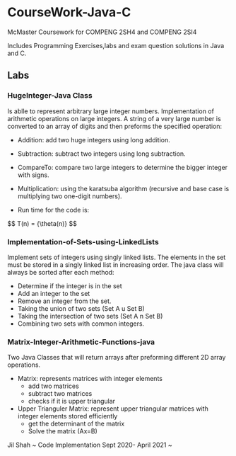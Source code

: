 # CourseWork-Java-C
McMaster Coursework for COMPENG 2SH4 and COMPENG 2SI4

Includes Programming Exercises,labs and exam question solutions in Java and C. 

## Labs 

### HugeInteger-Java Class
Is ablle to represent arbitrary large integer numbers. Implementation of arithmetic operations on large integers. A string of a very large number is converted to an array of digits and then preforms the specified operation:
* Addition: add two huge integers using long addition.
* Subtraction: subtract two integers using long subtraction.
* CompareTo: compare two large integers to determine the bigger integer with signs.
* Multiplication: using the karatsuba algorithm (recursive and base case is multiplying two one-digit numbers).

* Run time for the code is:

$$ T(n) = \{\theta(n)} $$

### Implementation-of-Sets-using-LinkedLists
Implement sets of integers using singly linked lists. The elements in the set must be stored in a singly linked list in increasing order. The java class will always be sorted after each method:
* Determine if the integer is in the set
* Add an integer to the set
* Remove an integer from the set.
* Taking the union of two sets (Set A u Set B)
* Taking the intersection of two sets (Set A n Set B)
* Combining two sets with common integers.

### Matrix-Integer-Arithmetic-Functions-java
Two Java Classes that will return arrays after preforming different 2D array operations.
* Matrix: represents matrices with integer elements
	* add two matrices
	* subtract two matrices
	* checks if it is upper triangular
* Upper Trianguler Matrix: represent upper triangular matrices with integer elements stored efficiently
	* get the determinant of the matrix
	* Solve the matrix (Ax=B)


Jil Shah ~ Code Implementation Sept 2020- April 2021 ~
